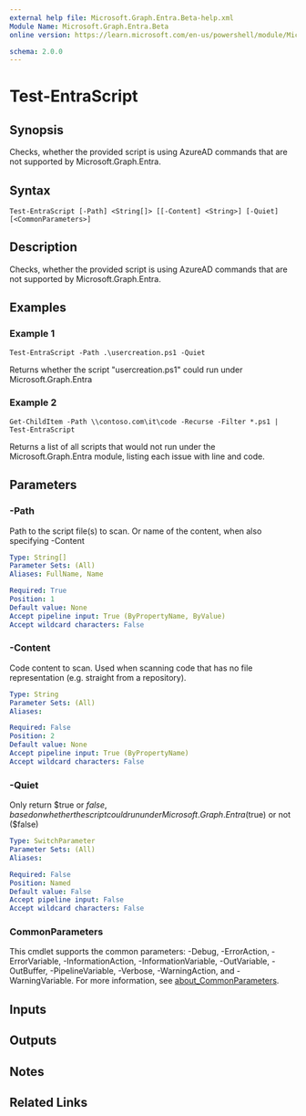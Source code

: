 ```yaml
---
external help file: Microsoft.Graph.Entra.Beta-help.xml
Module Name: Microsoft.Graph.Entra.Beta
online version: https://learn.microsoft.com/en-us/powershell/module/Microsoft.Graph.Entra.Beta/Test-EntraScript

schema: 2.0.0
---
```


# Test-EntraScript

## Synopsis
Checks, whether the provided script is using AzureAD commands that are not supported by Microsoft.Graph.Entra.

## Syntax

```
Test-EntraScript [-Path] <String[]> [[-Content] <String>] [-Quiet] [<CommonParameters>]
```

## Description
Checks, whether the provided script is using AzureAD commands that are not supported by Microsoft.Graph.Entra.

## Examples

### Example 1
```
Test-EntraScript -Path .\usercreation.ps1 -Quiet
```

Returns whether the script "usercreation.ps1" could run under Microsoft.Graph.Entra

### Example 2
```
Get-ChildItem -Path \\contoso.com\it\code -Recurse -Filter *.ps1 | Test-EntraScript
```

Returns a list of all scripts that would not run under the Microsoft.Graph.Entra module, listing each issue with line and code.

## Parameters

### -Path
Path to the script file(s) to scan.
Or name of the content, when also specifying -Content

```yaml
Type: String[]
Parameter Sets: (All)
Aliases: FullName, Name

Required: True
Position: 1
Default value: None
Accept pipeline input: True (ByPropertyName, ByValue)
Accept wildcard characters: False
```

### -Content
Code content to scan.
Used when scanning code that has no file representation (e.g.
straight from a repository).

```yaml
Type: String
Parameter Sets: (All)
Aliases:

Required: False
Position: 2
Default value: None
Accept pipeline input: True (ByPropertyName)
Accept wildcard characters: False
```

### -Quiet
Only return $true or $false, based on whether the script could run under Microsoft.Graph.Entra ($true) or not ($false)

```yaml
Type: SwitchParameter
Parameter Sets: (All)
Aliases:

Required: False
Position: Named
Default value: False
Accept pipeline input: False
Accept wildcard characters: False
```

### CommonParameters
This cmdlet supports the common parameters: -Debug, -ErrorAction, -ErrorVariable, -InformationAction, -InformationVariable, -OutVariable, -OutBuffer, -PipelineVariable, -Verbose, -WarningAction, and -WarningVariable. For more information, see [about_CommonParameters](https://go.microsoft.com/fwlink/?LinkID=113216).

## Inputs

## Outputs

## Notes

## Related Links
